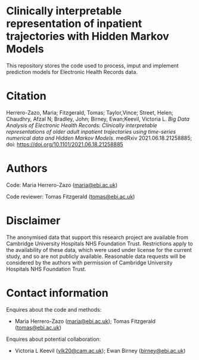 # Clinically interpretable representation of inpatient trajectories with Hidden Markov Models

This repository stores the code used to process, imput and implement prediction models for Electronic Health Records data.

# Citation
Herrero-Zazo, Maria; Fitzgerald, Tomas; Taylor,Vince; Street, Helen; Chaudhry, Afzal N; Bradley, John; Birney, Ewan;Keevil, Victoria L. *Big Data Analysis of Electronic Health Records: Clinically interpretable representations of older adult inpatient trajectories using time-series numerical data and Hidden Markov Models*. medRxiv 2021.06.18.21258885; doi: https://doi.org/10.1101/2021.06.18.21258885


# Authors
Code: Maria Herrero-Zazo (maria@ebi.ac.uk)

Code reviewer: Tomas Fitzgerald (tomas@ebi.ac.uk)

# Disclaimer

The anonymised data that support this research project are available from Cambridge University Hospitals NHS Foundation Trust. Restrictions apply to the availability of these data, which were used under license for the current study, and so are not publicly available. Reasonable data requests will be considered by the authors with permission of Cambridge University Hospitals NHS Foundation Trust.


# Contact information
Enquires about the code and methods:

* Maria Herrero-Zazo (maria@ebi.ac.uk); Tomas Fitzgerald (tomas@ebi.ac.uk)

Enquires about potential collaboration:

* Victoria L Keevil (vlk20@cam.ac.uk); Ewan Birney (birney@ebi.ac.uk)
